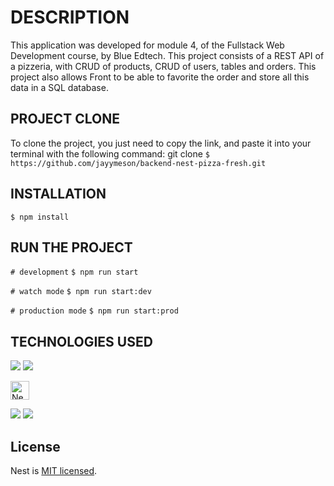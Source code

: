 # DESCRIPTION

This application was developed for module 4, of the Fullstack Web Development course, by Blue Edtech. This project consists of a REST API of a pizzeria, with CRUD of products, CRUD of users, tables and orders. This project also allows Front to be able to favorite the order and store all this data in a SQL database.

## PROJECT CLONE

To clone the project, you just need to copy the link, and paste it into your terminal with the following command: git clone `$ https://github.com/jayymeson/backend-nest-pizza-fresh.git`

## INSTALLATION

`$ npm install`

## RUN THE PROJECT

`# development`
`$ npm run start`

`# watch mode`
`$ npm run start:dev`

`# production mode`
`$ npm run start:prod`

## TECHNOLOGIES USED

<img src="https://img.icons8.com/fluency/30/000000/node-js.png"/>
<img src="https://img.icons8.com/fluency/48/000000/prism.png"/>
<p>
  <a href="http://nestjs.com/" target="blank"><img src="https://nestjs.com/img/logo-small.svg" width="30" alt="Nest Logo" /></a>
</p>
<img src="https://img.icons8.com/color/30/000000/typescript.png"/>
<img src="https://img.icons8.com/color/48/000000/javascript--v1.png"/>

## License

Nest is [MIT licensed](LICENSE).
